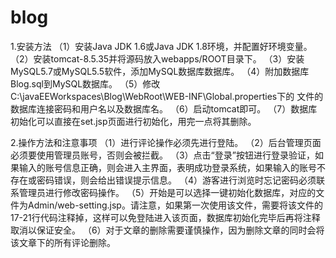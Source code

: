 # blog
1.安装方法
（1）安装Java JDK 1.6或Java JDK 1.8环境，并配置好环境变量。
（2）安装tomcat-8.5.35并将源码放入webapps/ROOT目录下。
（3）安装MySQL5.7或MySQL5.5软件，添加MySQL数据库数据库。
（4）附加数据库Blog.sql到MySQL数据库。
（5）修改C:\javaEEWorkspaces\Blog\WebRoot\WEB-INF\Global.properties下的
文件的数据库连接密码和用户名以及数据库名。
（6）启动tomcat即可。
（7）数据库初始化可以直接在set.jsp页面进行初始化，用完一点将其删除。

2.操作方法和注意事项
（1）进行评论操作必须先进行登陆。
（2）后台管理页面必须要使用管理员账号，否则会被拦截。
（3）点击“登录”按钮进行登录验证，如果输入的账号信息正确，则会进入主界面，表明成功登录系统，如果输入的账号不存在或密码错误，则会给出错误提示信息。
（4）游客进行浏览时忘记密码必须联系管理员进行修改密码操作。
（5）开始是可以选择一键初始化数据库，对应的文件为Admin/web-setting.jsp。请注意，如果第一次使用该文件，需要将该文件的17-21行代码注释掉，这样可以免登陆进入该页面，数据库初始化完毕后再将注释取消以保证安全。
（6）对于文章的删除需要谨慎操作，因为删除文章的同时会将该文章下的所有评论删除。
